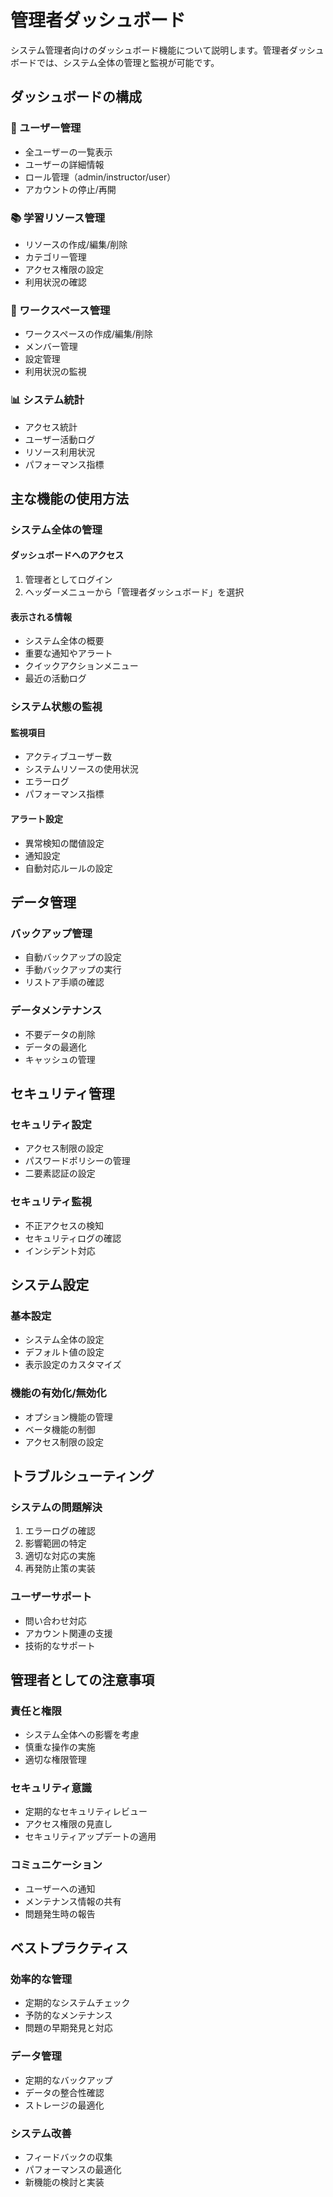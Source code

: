 # 管理者ダッシュボード

システム管理者向けのダッシュボード機能について説明します。管理者ダッシュボードでは、システム全体の管理と監視が可能です。

## ダッシュボードの構成

### 👥 ユーザー管理
- 全ユーザーの一覧表示
- ユーザーの詳細情報
- ロール管理（admin/instructor/user）
- アカウントの停止/再開

### 📚 学習リソース管理
- リソースの作成/編集/削除
- カテゴリー管理
- アクセス権限の設定
- 利用状況の確認

### 🏢 ワークスペース管理
- ワークスペースの作成/編集/削除
- メンバー管理
- 設定管理
- 利用状況の監視

### 📊 システム統計
- アクセス統計
- ユーザー活動ログ
- リソース利用状況
- パフォーマンス指標

## 主な機能の使用方法

### システム全体の管理

#### ダッシュボードへのアクセス
1. 管理者としてログイン
2. ヘッダーメニューから「管理者ダッシュボード」を選択

#### 表示される情報
- システム全体の概要
- 重要な通知やアラート
- クイックアクションメニュー
- 最近の活動ログ

### システム状態の監視

#### 監視項目
- アクティブユーザー数
- システムリソースの使用状況
- エラーログ
- パフォーマンス指標

#### アラート設定
- 異常検知の閾値設定
- 通知設定
- 自動対応ルールの設定

## データ管理

### バックアップ管理
- 自動バックアップの設定
- 手動バックアップの実行
- リストア手順の確認

### データメンテナンス
- 不要データの削除
- データの最適化
- キャッシュの管理

## セキュリティ管理

### セキュリティ設定
- アクセス制限の設定
- パスワードポリシーの管理
- 二要素認証の設定

### セキュリティ監視
- 不正アクセスの検知
- セキュリティログの確認
- インシデント対応

## システム設定

### 基本設定
- システム全体の設定
- デフォルト値の設定
- 表示設定のカスタマイズ

### 機能の有効化/無効化
- オプション機能の管理
- ベータ機能の制御
- アクセス制限の設定

## トラブルシューティング

### システムの問題解決
1. エラーログの確認
2. 影響範囲の特定
3. 適切な対応の実施
4. 再発防止策の実装

### ユーザーサポート
- 問い合わせ対応
- アカウント関連の支援
- 技術的なサポート

## 管理者としての注意事項

### 責任と権限
- システム全体への影響を考慮
- 慎重な操作の実施
- 適切な権限管理

### セキュリティ意識
- 定期的なセキュリティレビュー
- アクセス権限の見直し
- セキュリティアップデートの適用

### コミュニケーション
- ユーザーへの通知
- メンテナンス情報の共有
- 問題発生時の報告

## ベストプラクティス

### 効率的な管理
- 定期的なシステムチェック
- 予防的なメンテナンス
- 問題の早期発見と対応

### データ管理
- 定期的なバックアップ
- データの整合性確認
- ストレージの最適化

### システム改善
- フィードバックの収集
- パフォーマンスの最適化
- 新機能の検討と実装